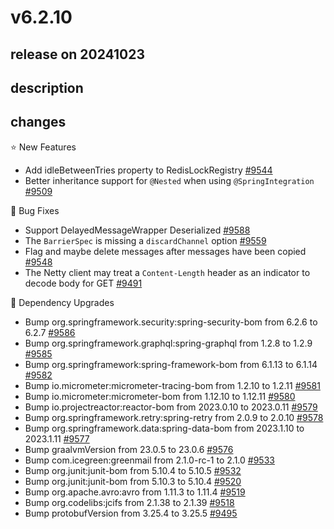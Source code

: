 # v6.2.10

## release on 20241023

## description

## changes

⭐ New Features

* Add idleBetweenTries property to RedisLockRegistry <a href="https://github.com/spring-projects/spring-integration/issues/9544" data-hovercard-type="issue" data-hovercard-url="/spring-projects/spring-integration/issues/9544/hovercard">#9544</a>
* Better inheritance support for <code>@Nested</code> when using <code>@SpringIntegration</code> <a href="https://github.com/spring-projects/spring-integration/issues/9509" data-hovercard-type="issue" data-hovercard-url="/spring-projects/spring-integration/issues/9509/hovercard">#9509</a>

🐞 Bug Fixes

* Support DelayedMessageWrapper Deserialized <a href="https://github.com/spring-projects/spring-integration/issues/9588" data-hovercard-type="issue" data-hovercard-url="/spring-projects/spring-integration/issues/9588/hovercard">#9588</a>
* The <code>BarrierSpec</code> is missing a <code>discardChannel</code> option <a href="https://github.com/spring-projects/spring-integration/issues/9559" data-hovercard-type="issue" data-hovercard-url="/spring-projects/spring-integration/issues/9559/hovercard">#9559</a>
* Flag and maybe delete messages after messages have been copied <a href="https://github.com/spring-projects/spring-integration/issues/9548" data-hovercard-type="issue" data-hovercard-url="/spring-projects/spring-integration/issues/9548/hovercard">#9548</a>
* The Netty client may treat a <code>Content-Length</code> header as an indicator to decode body for GET <a href="https://github.com/spring-projects/spring-integration/issues/9491" data-hovercard-type="issue" data-hovercard-url="/spring-projects/spring-integration/issues/9491/hovercard">#9491</a>

🔨 Dependency Upgrades

* Bump org.springframework.security:spring-security-bom from 6.2.6 to 6.2.7 <a href="https://github.com/spring-projects/spring-integration/pull/9586" data-hovercard-type="pull_request" data-hovercard-url="/spring-projects/spring-integration/pull/9586/hovercard">#9586</a>
* Bump org.springframework.graphql:spring-graphql from 1.2.8 to 1.2.9 <a href="https://github.com/spring-projects/spring-integration/pull/9585" data-hovercard-type="pull_request" data-hovercard-url="/spring-projects/spring-integration/pull/9585/hovercard">#9585</a>
* Bump org.springframework:spring-framework-bom from 6.1.13 to 6.1.14 <a href="https://github.com/spring-projects/spring-integration/pull/9582" data-hovercard-type="pull_request" data-hovercard-url="/spring-projects/spring-integration/pull/9582/hovercard">#9582</a>
* Bump io.micrometer:micrometer-tracing-bom from 1.2.10 to 1.2.11 <a href="https://github.com/spring-projects/spring-integration/pull/9581" data-hovercard-type="pull_request" data-hovercard-url="/spring-projects/spring-integration/pull/9581/hovercard">#9581</a>
* Bump io.micrometer:micrometer-bom from 1.12.10 to 1.12.11 <a href="https://github.com/spring-projects/spring-integration/pull/9580" data-hovercard-type="pull_request" data-hovercard-url="/spring-projects/spring-integration/pull/9580/hovercard">#9580</a>
* Bump io.projectreactor:reactor-bom from 2023.0.10 to 2023.0.11 <a href="https://github.com/spring-projects/spring-integration/pull/9579" data-hovercard-type="pull_request" data-hovercard-url="/spring-projects/spring-integration/pull/9579/hovercard">#9579</a>
* Bump org.springframework.retry:spring-retry from 2.0.9 to 2.0.10 <a href="https://github.com/spring-projects/spring-integration/pull/9578" data-hovercard-type="pull_request" data-hovercard-url="/spring-projects/spring-integration/pull/9578/hovercard">#9578</a>
* Bump org.springframework.data:spring-data-bom from 2023.1.10 to 2023.1.11 <a href="https://github.com/spring-projects/spring-integration/pull/9577" data-hovercard-type="pull_request" data-hovercard-url="/spring-projects/spring-integration/pull/9577/hovercard">#9577</a>
* Bump graalvmVersion from 23.0.5 to 23.0.6 <a href="https://github.com/spring-projects/spring-integration/pull/9576" data-hovercard-type="pull_request" data-hovercard-url="/spring-projects/spring-integration/pull/9576/hovercard">#9576</a>
* Bump com.icegreen:greenmail from 2.1.0-rc-1 to 2.1.0 <a href="https://github.com/spring-projects/spring-integration/pull/9533" data-hovercard-type="pull_request" data-hovercard-url="/spring-projects/spring-integration/pull/9533/hovercard">#9533</a>
* Bump org.junit:junit-bom from 5.10.4 to 5.10.5 <a href="https://github.com/spring-projects/spring-integration/pull/9532" data-hovercard-type="pull_request" data-hovercard-url="/spring-projects/spring-integration/pull/9532/hovercard">#9532</a>
* Bump org.junit:junit-bom from 5.10.3 to 5.10.4 <a href="https://github.com/spring-projects/spring-integration/pull/9520" data-hovercard-type="pull_request" data-hovercard-url="/spring-projects/spring-integration/pull/9520/hovercard">#9520</a>
* Bump org.apache.avro:avro from 1.11.3 to 1.11.4 <a href="https://github.com/spring-projects/spring-integration/pull/9519" data-hovercard-type="pull_request" data-hovercard-url="/spring-projects/spring-integration/pull/9519/hovercard">#9519</a>
* Bump org.codelibs:jcifs from 2.1.38 to 2.1.39 <a href="https://github.com/spring-projects/spring-integration/pull/9518" data-hovercard-type="pull_request" data-hovercard-url="/spring-projects/spring-integration/pull/9518/hovercard">#9518</a>
* Bump protobufVersion from 3.25.4 to 3.25.5 <a href="https://github.com/spring-projects/spring-integration/pull/9495" data-hovercard-type="pull_request" data-hovercard-url="/spring-projects/spring-integration/pull/9495/hovercard">#9495</a>

